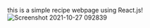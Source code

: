 this is a simple recipe webpage using React.js!
![Screenshot 2021-10-27 092839](https://user-images.githubusercontent.com/89986261/139008362-ec1ba37d-8fc1-4593-97f1-70ce29bca4e0.png)
